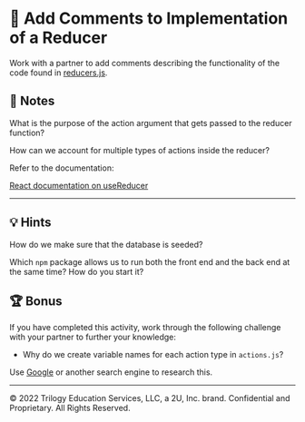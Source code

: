 # 📐 Add Comments to Implementation of a Reducer

Work with a partner to add comments describing the functionality of the code found in [reducers.js](./Unsolved/client/src/utils/reducers.js).

## 📝 Notes

What is the purpose of the action argument that gets passed to the reducer function?

How can we account for multiple types of actions inside the reducer?

Refer to the documentation:

[React documentation on useReducer](https://reactjs.org/docs/hooks-reference.html#usereducer)

---

## 💡 Hints

How do we make sure that the database is seeded?

Which `npm` package allows us to run both the front end and the back end at the same time? How do you start it?

## 🏆 Bonus

If you have completed this activity, work through the following challenge with your partner to further your knowledge:

* Why do we create variable names for each action type in `actions.js`?

Use [Google](https://www.google.com) or another search engine to research this.

---
© 2022 Trilogy Education Services, LLC, a 2U, Inc. brand. Confidential and Proprietary. All Rights Reserved.
